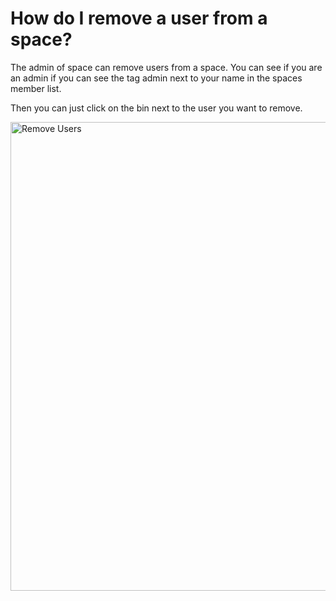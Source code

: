 

# How do I remove a user from a space?

The admin of space can remove users from a space. You can see if you are an admin if you can see the tag admin next to your name in the spaces member list.

Then you can just click on the bin next to the user you want to remove.

<img alt="Remove Users" src="/img/docs/SpaceMembers.png" width="750"/>
